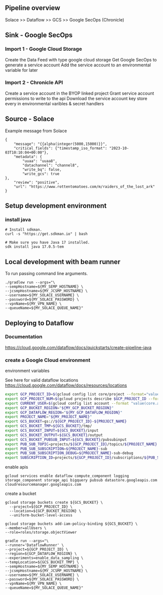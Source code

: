 ## Pipeline overview

Solace >> Dataflow >> GCS >> Google SecOps (Chronicle)

## Sink - Google SecOps

### Import 1 - Google Cloud Storage

Create the Data Feed with type google cloud storage
Get Google SecOps to generate a service account
Add the service account to an environmental variable for later

### Import 2 - Chronicle API

Create a service account in the BYOP linked project
Grant service account permissions to write to the api
Download the service account key
store every in environmental varibles & secret handlers

## Source - Solace

Example message from Solace

```shell
{
    "message": "{{alpha(integer(5000,15000)}}",
    "critical_fields": {"timestamp_iso_format": "2023-10-03T10:10:04+00:00"},
    "metadata": {
        "uuaa": "uuaa8",
        "datachannel": "channel8",
        "write_bq": false,
        "write_gcs": true
},
    "review": "positive",
    "url": "https://www.rottentomatoes.com/m/raiders_of_the_lost_ark"
}
```

## Setup development environment

### install java

```shell
# Install sdkman.
curl -s "https://get.sdkman.io" | bash

# Make sure you have Java 17 installed.
sdk install java 17.0.5-tem
```

## Local development with beam runner

To run passing command line arguments.

```shell
./gradlew run --args="\
--sempHostname=${MY_SEMP_HOSTNAME} \
--jcsmpHostname=${MY_JCSMP_HOSTNAME} \
--username=${MY_SOLACE_USERNAME} \
--password=${MY_SOLACE_PASSWORD} \
--vpnName=${MY_VPN_NAME} \
--queueName=${MY_SOLACE_QUEUE_NAME}"
```

## Deploying to Dataflow

### Documentation

https://cloud.google.com/dataflow/docs/quickstarts/create-pipeline-java

### create a Google Cloud environment

environment variables

See here for valid dataflow locations
https://cloud.google.com/dataflow/docs/resources/locations

```sh
export GCP_PROJECT_ID=$(gcloud config list core/project --format="value(core.project)")
export GCP_PROJECT_NUM=$(gcloud projects describe $GCP_PROJECT_ID --format="value(projectNumber)")
export CURRENT_USER=$(gcloud config list account --format "value(core.account)")
export GCP_BUCKET_REGION="${MY_GCP_BUCKET_REGION}"
export GCP_DATAFLOW_REGION="${MY_GCP_DATAFLOW_REGION}"
export PROJECT_NAME="${MY_PROJECT_NAME}"
export GCS_BUCKET=gs://${GCP_PROJECT_ID}-${PROJECT_NAME}
export GCS_BUCKET_TMP=${GCS_BUCKET}/tmp/
export GCS_BUCKET_INPUT=${GCS_BUCKET}/input
export GCS_BUCKET_OUTPUT=${GCS_BUCKET}/output
export GCS_BUCKET_PUBSUB_INPUT=${GCS_BUCKET}/pubsubinput
export PUB_SUB_TOPIC=projects/${GCP_PROJECT_ID}/topics/${PROJECT_NAME}
export PUB_SUB_SUBSCRIPTION=${PROJECT_NAME}-sub
export PUB_SUB_SUBSCRIPTION_DEBUG=${PROJECT_NAME}-sub-debug
export SUBSCRIPTION_ID=projects/${GCP_PROJECT_ID}/subscriptions/${PUB_SUB_SUBSCRIPTION}
```

enable apis
```shell
gcloud services enable dataflow compute_component logging storage_component storage_api bigquery pubsub datastore.googleapis.com cloudresourcemanager.googleapis.com
```

create a bucket
```shell
gcloud storage buckets create ${GCS_BUCKET} \
  --project=${GCP_PROJECT_ID} \
  --location=${GCP_BUCKET_REGION} \
  --uniform-bucket-level-access

gcloud storage buckets add-iam-policy-binding ${GCS_BUCKET} \
--member=allUsers \
--role=roles/storage.objectViewer

```

```shell
gradle run --args="\
--runner='DataflowRunner' \
--project=${GCP_PROJECT_ID} \
--region=${GCP_DATAFLOW_REGION} \
--experiments=enable_data_sampling \
--tempLocation=${GCS_BUCKET_TMP} \
--sempHostname=${MY_SEMP_HOSTNAME} \
--jcsmpHostname=${MY_JCSMP_HOSTNAME} \
--username=${MY_SOLACE_USERNAME} \
--password=${MY_SOLACE_PASSWORD} \
--vpnName=${MY_VPN_NAME} \
--queueName=${MY_SOLACE_QUEUE_NAME}"
```

